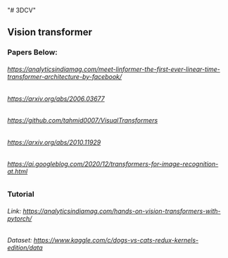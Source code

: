 "# 3DCV" 


## Vision transformer 
### Papers Below:
###### https://analyticsindiamag.com/meet-linformer-the-first-ever-linear-time-transformer-architecture-by-facebook/
###### https://arxiv.org/abs/2006.03677
###### https://github.com/tahmid0007/VisualTransformers
###### https://arxiv.org/abs/2010.11929
###### https://ai.googleblog.com/2020/12/transformers-for-image-recognition-at.html
### Tutorial 
###### Link: https://analyticsindiamag.com/hands-on-vision-transformers-with-pytorch/
###### Dataset: https://www.kaggle.com/c/dogs-vs-cats-redux-kernels-edition/data

